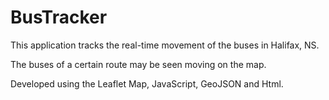 # BusTracker

This application tracks the real-time movement of the buses in Halifax, NS.

The buses of a certain route may be seen moving on the map.

Developed using the Leaflet Map, JavaScript, GeoJSON and Html.
